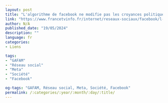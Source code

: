 ```yaml
---
layout: post
title: "L'algorithme de facebook ne modifie pas les croyances politiques des usagers, selon des études américaines"
link: "https://www.francetvinfo.fr/internet/reseaux-sociaux/facebook/l-algorithme-de-facebook-ne-modifie-pas-les-croyances-politiques-des-usagers-selon-des-etudes-americaines_5975357.html#xtor=CS2-765-%5Bautres%5D-"
author: N/A
published_date: "19/05/2024"
description: ""
language: fr
categories:
- Liens

tags:
- "GAFAM"
- "Réseau social"
- "Meta"
- "Société"
- "Facebook"

og-tags: "GAFAM, Réseau social, Meta, Société, Facebook"
permalink: /:categories/:year/:month/:day/:title/
---
```

